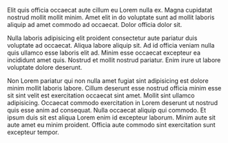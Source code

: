 Elit quis officia occaecat aute cillum eu Lorem nulla ex. Magna cupidatat nostrud mollit mollit minim. Amet elit in do voluptate sunt ad mollit laboris aliquip ad amet commodo ad occaecat. Dolor officia dolor sit.

Nulla laboris adipisicing elit proident consectetur aute pariatur duis voluptate ad occaecat. Aliqua labore aliquip sit. Ad id officia veniam nulla quis ullamco esse laboris elit ad. Minim esse occaecat excepteur ea incididunt amet quis. Nostrud et mollit nostrud pariatur. Enim irure ut labore voluptate dolore deserunt.

Non Lorem pariatur qui non nulla amet fugiat sint adipisicing est dolore minim mollit laboris labore. Cillum deserunt esse nostrud officia minim esse sit sint velit est exercitation occaecat sint amet. Mollit sint ullamco adipisicing. Occaecat commodo exercitation in Lorem deserunt ut nostrud quis esse anim ad consequat. Nulla occaecat aliquip qui commodo. Et ipsum duis sit est aliqua Lorem enim id excepteur laborum. Minim aute sit aute amet eu minim proident. Officia aute commodo sint exercitation sunt excepteur tempor.